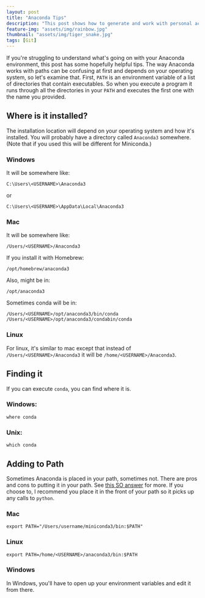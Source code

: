 ```yaml
---
layout: post
title: "Anaconda Tips"
description: "This post shows how to generate and work with personal access tokens on Github."
feature-img: "assets/img/rainbow.jpg"
thumbnail: "assets/img/tiger_snake.jpg"
tags: [Git]
---
```


If you're struggling to understand what's going on with your Anaconda environment, this post has some hopefully helpful tips. The way Anaconda works with paths can be confusing at first and depends on your operating system, so let's examine that. First, `PATH` is an environment variable of a list of directories that contain executables. So when you execute a program it runs through all the directories in your `PATH` and executes the first one with the name you provided.


## Where is it installed?

The installation location will depend on your operating system and how it's installed. You will probably have a directory called `Anaconda3` somewhere. (Note that if you used this will be different for Miniconda.)


### Windows

It will be somewhere like:

`C:\Users\<USERNAME>\Anaconda3`

or 

`C:\Users\<USERNAME>\AppData\Local\Anaconda3`

### Mac

It will be somewhere like:

`/Users/<USERNAME>/Anaconda3`

If you install it with Homebrew:

`/opt/homebrew/anaconda3`

Also, might be in:

`/opt/anaconda3`

Sometimes conda will be in:

```
/Users/<USERNAME>/opt/anaconda3/bin/conda
/Users/<USERNAME>/opt/anaconda3/condabin/conda
```

### Linux

For linux, it's similar to mac except that instead of `/Users/<USERNAME>/Anaconda3` it will be `/home/<USERNAME>/Anaconda3`.

## Finding it

If you can execute `conda`, you can find where it is.

### Windows:

`where conda`

### Unix:

`which conda`

## Adding to Path

Sometimes Anaconda is placed in your path, sometimes not. There are pros and cons to putting it in your path. See [this SO answer](https://stackoverflow.com/questions/52664293/why-or-why-not-add-anaconda-to-path) for more. If you choose to, I recommend you place it in the front of your path so it picks up any calls to `python`.

### Mac

`export PATH="/Users/username/miniconda3/bin:$PATH"`

### Linux

`export PATH=/home/<USERNAME>/anaconda3/bin:$PATH`

### Windows

In Windows, you'll have to open up your environment variables and edit it from there.